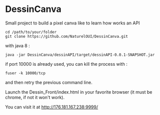 # DessinCanva
Small project to build a pixel canva like to learn how works an API

```
cd /path/to/your/folder
git clone https://github.com/NaturelOUI/DessinCanva.git
```
with java 8 : 
```
java -jar DessinCanva/dessinAPI/target/dessinAPI-0.0.1-SNAPSHOT.jar

```
if port 10000 is already used, you can kill the process with : 
```
fuser -k 10000/tcp
```
and then retry the previous command line.

Launch the Dessin_Front/index.html in your favorite browser (it must be chrome, if not it won't work).

You can visit it at http://176.181.167.238:9999/
